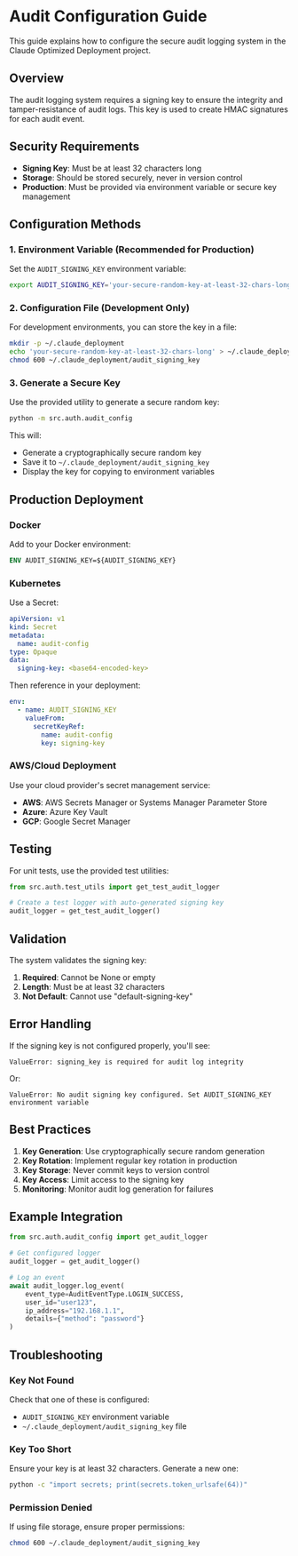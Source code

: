 # Audit Configuration Guide

This guide explains how to configure the secure audit logging system in the Claude Optimized Deployment project.

## Overview

The audit logging system requires a signing key to ensure the integrity and tamper-resistance of audit logs. This key is used to create HMAC signatures for each audit event.

## Security Requirements

- **Signing Key**: Must be at least 32 characters long
- **Storage**: Should be stored securely, never in version control
- **Production**: Must be provided via environment variable or secure key management

## Configuration Methods

### 1. Environment Variable (Recommended for Production)

Set the `AUDIT_SIGNING_KEY` environment variable:

```bash
export AUDIT_SIGNING_KEY='your-secure-random-key-at-least-32-chars-long'
```

### 2. Configuration File (Development Only)

For development environments, you can store the key in a file:

```bash
mkdir -p ~/.claude_deployment
echo 'your-secure-random-key-at-least-32-chars-long' > ~/.claude_deployment/audit_signing_key
chmod 600 ~/.claude_deployment/audit_signing_key
```

### 3. Generate a Secure Key

Use the provided utility to generate a secure random key:

```bash
python -m src.auth.audit_config
```

This will:
- Generate a cryptographically secure random key
- Save it to `~/.claude_deployment/audit_signing_key`
- Display the key for copying to environment variables

## Production Deployment

### Docker

Add to your Docker environment:

```dockerfile
ENV AUDIT_SIGNING_KEY=${AUDIT_SIGNING_KEY}
```

### Kubernetes

Use a Secret:

```yaml
apiVersion: v1
kind: Secret
metadata:
  name: audit-config
type: Opaque
data:
  signing-key: <base64-encoded-key>
```

Then reference in your deployment:

```yaml
env:
  - name: AUDIT_SIGNING_KEY
    valueFrom:
      secretKeyRef:
        name: audit-config
        key: signing-key
```

### AWS/Cloud Deployment

Use your cloud provider's secret management service:

- **AWS**: AWS Secrets Manager or Systems Manager Parameter Store
- **Azure**: Azure Key Vault
- **GCP**: Google Secret Manager

## Testing

For unit tests, use the provided test utilities:

```python
from src.auth.test_utils import get_test_audit_logger

# Create a test logger with auto-generated signing key
audit_logger = get_test_audit_logger()
```

## Validation

The system validates the signing key:

1. **Required**: Cannot be None or empty
2. **Length**: Must be at least 32 characters
3. **Not Default**: Cannot use "default-signing-key"

## Error Handling

If the signing key is not configured properly, you'll see:

```
ValueError: signing_key is required for audit log integrity
```

Or:

```
ValueError: No audit signing key configured. Set AUDIT_SIGNING_KEY environment variable
```

## Best Practices

1. **Key Generation**: Use cryptographically secure random generation
2. **Key Rotation**: Implement regular key rotation in production
3. **Key Storage**: Never commit keys to version control
4. **Key Access**: Limit access to the signing key
5. **Monitoring**: Monitor audit log generation for failures

## Example Integration

```python
from src.auth.audit_config import get_audit_logger

# Get configured logger
audit_logger = get_audit_logger()

# Log an event
await audit_logger.log_event(
    event_type=AuditEventType.LOGIN_SUCCESS,
    user_id="user123",
    ip_address="192.168.1.1",
    details={"method": "password"}
)
```

## Troubleshooting

### Key Not Found

Check that one of these is configured:
- `AUDIT_SIGNING_KEY` environment variable
- `~/.claude_deployment/audit_signing_key` file

### Key Too Short

Ensure your key is at least 32 characters. Generate a new one:

```bash
python -c "import secrets; print(secrets.token_urlsafe(64))"
```

### Permission Denied

If using file storage, ensure proper permissions:

```bash
chmod 600 ~/.claude_deployment/audit_signing_key
```